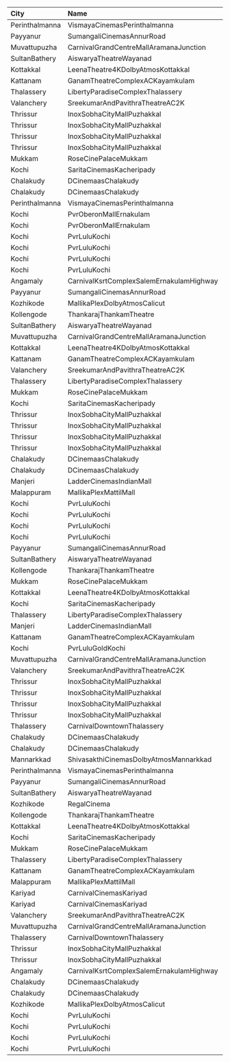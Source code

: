 | City           | Name                                     |  Time | Type             | Price | Capacity | Booked |
| :------------- | :--------------------------------------- | ----: | :--------------- | ----: | -------: | -----: |
| Perinthalmanna | VismayaCinemasPerinthalmanna             | 09:55 | Platinum         |  100₹ |      111 |     60 |
| Payyanur       | SumangaliCinemasAnnurRoad                | 10:30 | PlatinumCircle   |  110₹ |      161 |     82 |
| Muvattupuzha   | CarnivalGrandCentreMallAramanaJunction   | 11:00 | ExecutiveOffline |  130₹ |       96 |     56 |
| SultanBathery  | AiswaryaTheatreWayanad                   | 11:00 | Balcony          |  110₹ |      254 |    114 |
| Kottakkal      | LeenaTheatre4KDolbyAtmosKottakkal        | 11:00 | Executive        |  130₹ |      309 |    156 |
| Kattanam       | GanamTheatreComplexACKayamkulam          | 11:00 | FirstClass       |  110₹ |      129 |     97 |
| Thalassery     | LibertyParadiseComplexThalassery         | 11:30 | Gold             |  125₹ |      214 |    169 |
| Valanchery     | SreekumarAndPavithraTheatreAC2K          | 11:30 | FirstClass       |  110₹ |      161 |     83 |
| Thrissur       | InoxSobhaCityMallPuzhakkal               | 11:45 | Club             |  140₹ |       70 |      0 |
| Thrissur       | InoxSobhaCityMallPuzhakkal               | 11:45 | Executive        |  110₹ |       13 |      0 |
| Thrissur       | InoxSobhaCityMallPuzhakkal               | 11:45 | RoyalRecliner    |  270₹ |        4 |      0 |
| Thrissur       | InoxSobhaCityMallPuzhakkal               | 11:45 | Royal            |  170₹ |        8 |      0 |
| Mukkam         | RoseCinePalaceMukkam                     | 11:45 | Executive        |  112₹ |      161 |     88 |
| Kochi          | SaritaCinemasKacheripady                 | 12:00 | BlueCircle       |  150₹ |      227 |    218 |
| Chalakudy      | DCinemaasChalakudy                       | 12:00 | Platinum         |  270₹ |        5 |      2 |
| Chalakudy      | DCinemaasChalakudy                       | 12:00 | Gold             |  129₹ |      238 |    121 |
| Perinthalmanna | VismayaCinemasPerinthalmanna             | 13:00 | Platinum         |  100₹ |      198 |    127 |
| Kochi          | PvrOberonMallErnakulam                   | 13:05 | Classic          |  120₹ |       54 |     36 |
| Kochi          | PvrOberonMallErnakulam                   | 13:05 | ClassicPlus      |  150₹ |      104 |    101 |
| Kochi          | PvrLuluKochi                             | 13:05 | Classic          |  140₹ |       54 |     30 |
| Kochi          | PvrLuluKochi                             | 13:05 | ClassicPlus      |  160₹ |      108 |     97 |
| Kochi          | PvrLuluKochi                             | 13:05 | Prime            |  190₹ |      125 |    109 |
| Kochi          | PvrLuluKochi                             | 13:05 | Recliner         |  350₹ |       14 |     12 |
| Angamaly       | CarnivalKsrtComplexSalemErnakulamHighway | 13:10 | GoldOffline      |  150₹ |      202 |    136 |
| Payyanur       | SumangaliCinemasAnnurRoad                | 13:30 | PlatinumCircle   |  110₹ |      161 |     83 |
| Kozhikode      | MallikaPlexDolbyAtmosCalicut             | 13:30 | Executive        |  140₹ |      157 |     84 |
| Kollengode     | ThankarajThankamTheatre                  | 13:45 | FirstClass       |  100₹ |      142 |     72 |
| SultanBathery  | AiswaryaTheatreWayanad                   | 14:00 | Balcony          |  110₹ |      254 |    114 |
| Muvattupuzha   | CarnivalGrandCentreMallAramanaJunction   | 14:15 | ExecutiveOffline |  150₹ |       96 |     76 |
| Kottakkal      | LeenaTheatre4KDolbyAtmosKottakkal        | 14:30 | Executive        |  130₹ |      309 |    157 |
| Kattanam       | GanamTheatreComplexACKayamkulam          | 14:30 | FirstClass       |  110₹ |      129 |     97 |
| Valanchery     | SreekumarAndPavithraTheatreAC2K          | 14:30 | FirstClass       |  110₹ |      161 |     80 |
| Thalassery     | LibertyParadiseComplexThalassery         | 14:45 | Gold             |  125₹ |      214 |    169 |
| Mukkam         | RoseCinePalaceMukkam                     | 14:45 | Executive        |  112₹ |      161 |     84 |
| Kochi          | SaritaCinemasKacheripady                 | 15:00 | BlueCircle       |  150₹ |      227 |    218 |
| Thrissur       | InoxSobhaCityMallPuzhakkal               | 15:10 | RoyalRecliner    |  350₹ |        5 |      0 |
| Thrissur       | InoxSobhaCityMallPuzhakkal               | 15:10 | Royal            |  190₹ |        8 |      0 |
| Thrissur       | InoxSobhaCityMallPuzhakkal               | 15:10 | Club             |  190₹ |       76 |      0 |
| Thrissur       | InoxSobhaCityMallPuzhakkal               | 15:10 | Executive        |  130₹ |       10 |      0 |
| Chalakudy      | DCinemaasChalakudy                       | 15:15 | Platinum         |  270₹ |        5 |      2 |
| Chalakudy      | DCinemaasChalakudy                       | 15:15 | Gold             |  129₹ |      238 |    118 |
| Manjeri        | LadderCinemasIndianMall                  | 15:30 | Executive        |  150₹ |       74 |     41 |
| Malappuram     | MallikaPlexMattilMall                    | 16:00 | Executive        |  140₹ |       54 |     24 |
| Kochi          | PvrLuluKochi                             | 16:30 | Classic          |  140₹ |       54 |     27 |
| Kochi          | PvrLuluKochi                             | 16:30 | ClassicPlus      |  160₹ |      108 |     79 |
| Kochi          | PvrLuluKochi                             | 16:30 | Prime            |  190₹ |      125 |    103 |
| Kochi          | PvrLuluKochi                             | 16:30 | Recliner         |  350₹ |       14 |     13 |
| Payyanur       | SumangaliCinemasAnnurRoad                | 16:30 | PlatinumCircle   |  110₹ |      161 |     82 |
| SultanBathery  | AiswaryaTheatreWayanad                   | 17:30 | Balcony          |  110₹ |      254 |    114 |
| Kollengode     | ThankarajThankamTheatre                  | 17:45 | FirstClass       |  100₹ |      142 |     72 |
| Mukkam         | RoseCinePalaceMukkam                     | 17:45 | Executive        |  112₹ |      161 |     84 |
| Kottakkal      | LeenaTheatre4KDolbyAtmosKottakkal        | 18:00 | Executive        |  130₹ |      309 |    154 |
| Kochi          | SaritaCinemasKacheripady                 | 18:00 | BlueCircle       |  150₹ |      227 |    218 |
| Thalassery     | LibertyParadiseComplexThalassery         | 18:00 | Gold             |  125₹ |      214 |    169 |
| Manjeri        | LadderCinemasIndianMall                  | 18:15 | Executive        |  150₹ |       74 |     36 |
| Kattanam       | GanamTheatreComplexACKayamkulam          | 18:15 | FirstClass       |  110₹ |      129 |     97 |
| Kochi          | PvrLuluGoldKochi                         | 18:25 | Gold             |  400₹ |       56 |     34 |
| Muvattupuzha   | CarnivalGrandCentreMallAramanaJunction   | 18:30 | ExecutiveOffline |  160₹ |       96 |     48 |
| Valanchery     | SreekumarAndPavithraTheatreAC2K          | 18:30 | FirstClass       |  110₹ |      161 |     80 |
| Thrissur       | InoxSobhaCityMallPuzhakkal               | 18:40 | Club             |  190₹ |       74 |      0 |
| Thrissur       | InoxSobhaCityMallPuzhakkal               | 18:40 | Executive        |  130₹ |       13 |      0 |
| Thrissur       | InoxSobhaCityMallPuzhakkal               | 18:40 | RoyalRecliner    |  350₹ |        5 |      0 |
| Thrissur       | InoxSobhaCityMallPuzhakkal               | 18:40 | Royal            |  190₹ |        3 |      0 |
| Thalassery     | CarnivalDowntownThalassery               | 19:00 | ExecutiveOffline |  160₹ |      131 |     75 |
| Chalakudy      | DCinemaasChalakudy                       | 19:00 | Platinum         |  270₹ |        5 |      2 |
| Chalakudy      | DCinemaasChalakudy                       | 19:00 | Gold             |  129₹ |      238 |    118 |
| Mannarkkad     | ShivasakthiCinemasDolbyAtmosMannarkkad   | 19:00 | Executive        |  110₹ |      256 |    128 |
| Perinthalmanna | VismayaCinemasPerinthalmanna             | 19:05 | Platinum         |  100₹ |      111 |     78 |
| Payyanur       | SumangaliCinemasAnnurRoad                | 19:30 | PlatinumCircle   |  110₹ |      161 |     82 |
| SultanBathery  | AiswaryaTheatreWayanad                   | 20:30 | Balcony          |  110₹ |      254 |    114 |
| Kozhikode      | RegalCinema                              | 20:30 | FirstClassSc1    |  200₹ |       47 |     47 |
| Kollengode     | ThankarajThankamTheatre                  | 20:45 | FirstClass       |  100₹ |      142 |     72 |
| Kottakkal      | LeenaTheatre4KDolbyAtmosKottakkal        | 21:00 | Executive        |  130₹ |      309 |    154 |
| Kochi          | SaritaCinemasKacheripady                 | 21:00 | BlueCircle       |  150₹ |      227 |    218 |
| Mukkam         | RoseCinePalaceMukkam                     | 21:00 | Executive        |  112₹ |      161 |     87 |
| Thalassery     | LibertyParadiseComplexThalassery         | 21:15 | Gold             |  125₹ |      214 |    171 |
| Kattanam       | GanamTheatreComplexACKayamkulam          | 21:15 | FirstClass       |  110₹ |      129 |     97 |
| Malappuram     | MallikaPlexMattilMall                    | 21:15 | Executive        |  140₹ |       50 |     30 |
| Kariyad        | CarnivalCinemasKariyad                   | 21:30 | ExecutiveOffline |  190₹ |       96 |     73 |
| Kariyad        | CarnivalCinemasKariyad                   | 21:30 | GoldLounge       |  290₹ |       32 |     30 |
| Valanchery     | SreekumarAndPavithraTheatreAC2K          | 21:30 | FirstClass       |  110₹ |      161 |     80 |
| Muvattupuzha   | CarnivalGrandCentreMallAramanaJunction   | 21:45 | ExecutiveOffline |  160₹ |       96 |     72 |
| Thalassery     | CarnivalDowntownThalassery               | 22:00 | ExecutiveOffline |  160₹ |      131 |     71 |
| Thrissur       | InoxSobhaCityMallPuzhakkal               | 22:10 | Club             |  190₹ |        3 |      0 |
| Thrissur       | InoxSobhaCityMallPuzhakkal               | 22:10 | Executive        |  130₹ |        2 |      0 |
| Angamaly       | CarnivalKsrtComplexSalemErnakulamHighway | 22:15 | GoldOffline      |  150₹ |      203 |    159 |
| Chalakudy      | DCinemaasChalakudy                       | 22:15 | Platinum         |  270₹ |        5 |      4 |
| Chalakudy      | DCinemaasChalakudy                       | 22:15 | Gold             |  129₹ |      238 |    174 |
| Kozhikode      | MallikaPlexDolbyAtmosCalicut             | 22:15 | Executive        |  140₹ |      163 |    110 |
| Kochi          | PvrLuluKochi                             | 22:40 | Classic          |  140₹ |       54 |     53 |
| Kochi          | PvrLuluKochi                             | 22:40 | ClassicPlus      |  160₹ |      108 |    107 |
| Kochi          | PvrLuluKochi                             | 22:40 | Prime            |  190₹ |      125 |    124 |
| Kochi          | PvrLuluKochi                             | 22:40 | Recliner         |  350₹ |       14 |     13 |